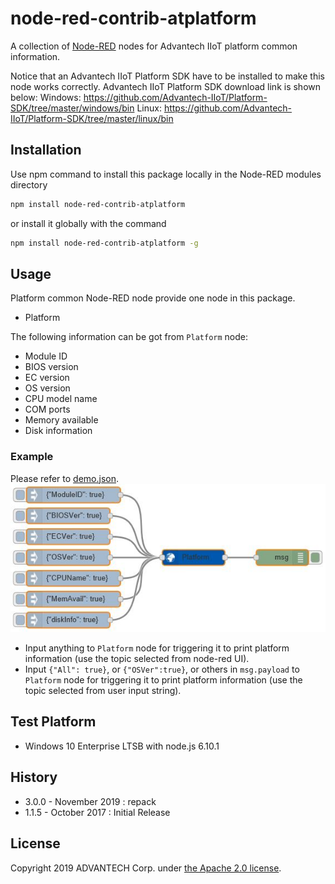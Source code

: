 # node-red-contrib-atplatform
A collection of [Node-RED](http://nodered.org) nodes for Advantech IIoT platform common information.

Notice that an Advantech IIoT Platform SDK have to be installed to make this node works correctly.
Advantech IIoT Platform SDK download link is shown below:
Windows:
  https://github.com/Advantech-IIoT/Platform-SDK/tree/master/windows/bin
Linux:
  https://github.com/Advantech-IIoT/Platform-SDK/tree/master/linux/bin

## Installation
Use npm command to install this package locally in the Node-RED modules directory
```bash
npm install node-red-contrib-atplatform
```
or install it globally with the command
```bash
npm install node-red-contrib-atplatform -g
```

## Usage
Platform common Node-RED node provide one node in this package.
 - Platform

The following information can be got from `Platform` node:
 - Module ID
 - BIOS version
 - EC version
 - OS version
 - CPU model name
 - COM ports
 - Memory available
 - Disk information

 ### Example
Please refer to [demo.json](./demo.json).  
![demoflow](./demoflow.JPG)  
 - Input anything to `Platform` node for triggering it to print platform information (use the topic selected from node-red UI).
 - Input `{"All": true}`, or `{"OSVer":true}`, or others in `msg.payload` to `Platform` node for triggering it to print platform information (use the topic selected from user input string).

## Test Platform
 - Windows 10 Enterprise LTSB with node.js 6.10.1

## History
 - 3.0.0 - November 2019 : repack
 - 1.1.5 - October 2017 : Initial Release

## License
Copyright 2019 ADVANTECH Corp. under [the Apache 2.0 license](LICENSE).
